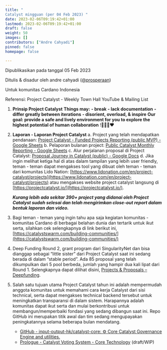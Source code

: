 ```yaml
---
title: "
Catalyst mingguan (per 04 Feb 2023) "
date: 2023-02-06T09:19:42+01:00
lastmod: 2023-02-06T09:19:42+01:00
draft: false
weight: 50
images: []
contributors: ["Andre Cahyadi"]
pinned: false
homepage: false

---
```


Dipublikasikan pada tanggal 05 Feb 2023

Ditulis & disadur oleh andre cahyadi ([@prosperaan](https://forum.cardano.org/u/prosperaan))

Untuk komunitas Cardano Indonesia

Referensi: Project Catalyst - Weekly Town Hall YouTube & Mailing List

1.  **Prinsip Project Catalyst**
    **Things may:**
    **\- break**
    **\- lack documentation**
    **\- differ greatly between iterations**
    **\- disorient, overload, & inspire**
    **Our goal: provide a safe and lively environment for you to explore the highest potential of human collaboration** !:muscle::pray::handshake::heart:

2.  **Laporan - Laporan Project Catalyst**
    a. Project yang telah mendapatkan pendanaan: [Project Catalyst - Funded Projects Reporting (public MVP) - Google Sheets](https://docs.google.com/spreadsheets/d/1bfnWFa94Y7Zj0G7dtpo9W1nAYGovJbswipxiHT4UE3g/edit#gid=938310766)
    b. Pelaporan bulanan project: [Public Catalyst Monthly Reporting - Google Sheets](https://docs.google.com/spreadsheets/d/1wAG5O4PBLRTM01PLUyc3iS9EYOaucyDHryOOG8OVKuk/edit#gid=0)
    c. Alur perjalanan proposal di Project Catalyst: [Proposal Journey in Catalyst (public) - Google Docs](https://docs.google.com/document/d/1zsMynqU8mmqJt8ikXu1ESQDnTn3o6vEBt8UNxIezwTA/edit)
    d. Jika ingin melihat ketiga hal di atas dalam tampilan yang lebih user friendly, teman - teman dapat mengakses tool yang dibuat oleh teman - teman dari komunitas Lido Nation: [https://www.lidonation.com/en/project-catalyst/projects](https://www.lidonation.com/en/project-catalyst/projects) atau mengakses website project catalyst langsung di [https://projectcatalyst.io/](https://projectcatalyst.io/).

    _**Kurang lebih ada sekitar 390+ project yang didanai oleh Project Catalyst sudah selesai dan telah mengirimkan close-out report dalam bentuk laporan dan video.**_

3.  Bagi teman - teman yang ingin tahu apa saja kegiatan komunitas - komunitas Cardano di berbagai belahan dunia dan tertarik untuk ikut serta, silahkan cek selengkapnya di link berikut ini, [https://catalystswarm.com/building-communities/](https://catalystswarm.com/building-communities/)

4.  Deep Funding Round 2, grant program dari SingularityNet dan bisa dianggap sebagai “little sister” dari Project Catalyst saat ini sedang berada di dalam “stable period”. Ada 85 proposal yang telah dikumpulkan dari 5 pool berbeda, jumlah yang hampir dua kali lipat dari Round 1. Selengkapnya dapat dilihat disini, [Projects & Proposals – Deepfunding](https://deepfunding.ai/projects-and-proposals/).

5.  Salah satu tujuan utama Project Catalyst tahun ini adalah mempermudah anggota komunitas untuk memahami cara kerja Catalyst dari sisi technical, serta dapat mengakses technical backend tersebut untuk meningkatkan transparansi di dalam sistem.
    Harapannya adalah komunitas dapat ikut serta dan mulai berkontribusi untuk membangun/memperbaiki fondasi yang sedang dibangun saat ini.
    Repo GitHub ini merupakan titik awal dan tim sedang mengupayakan peningkatannya selama beberapa bulan mendatang.

    - [GitHub - input-output-hk/catalyst-core: ⚙️ Core Catalyst Governance Engine and utilities.](https://github.com/input-output-hk/catalyst-core)
    - [Prologue - Catalyst Voting System - Core Technology](https://input-output-hk.github.io/catalyst-core/main/) (draft/WIP)
